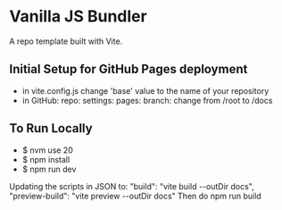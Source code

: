 # Vanilla JS Bundler
A repo template built with Vite.  

## Initial Setup for GitHub Pages deployment
* in vite.config.js change 'base' value to the name of your repository
* in GitHub: repo: settings: pages: branch: change from /root to /docs

## To Run Locally
* $ nvm use 20
* $ npm install
* $ npm run dev

Updating the scripts in JSON to:
   "build": "vite build --outDir docs",
   "preview-build": "vite preview --outDir docs"
Then do npm run build


